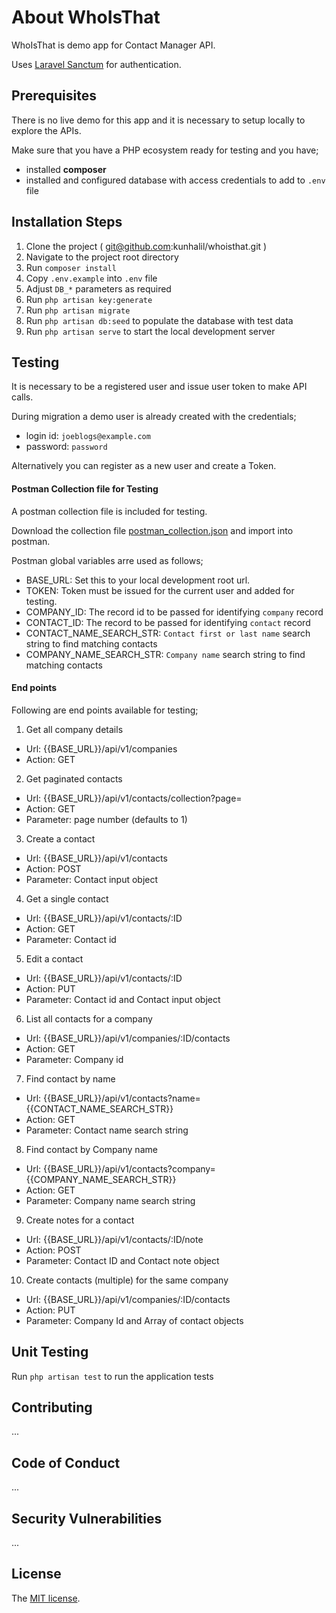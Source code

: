 # About WhoIsThat

WhoIsThat is demo app for Contact Manager API.

Uses [Laravel Sanctum](https://github.com/laravel/sanctum) for authentication.

## Prerequisites

There is no live demo for this app and it is necessary to setup locally to explore the APIs.

Make sure that you have a PHP ecosystem ready for testing and you have;
- installed **composer**
- installed and configured database with access credentials to add to `.env` file

## Installation Steps
1. Clone the project ( git@github.com:kunhalil/whoisthat.git )
2. Navigate to the project root directory
3. Run `composer install`
4. Copy `.env.example` into `.env` file
5. Adjust `DB_*` parameters as required
6. Run `php artisan key:generate`
7. Run `php artisan migrate`
8. Run `php artisan db:seed` to populate the database with test data
9. Run `php artisan serve` to start the local development server

## Testing
It is necessary to be a registered user and issue user token to make API calls.

During migration a demo user is already created with the credentials;
- login id: `joeblogs@example.com`
- password: `password`

Alternatively you can register as a new user and create a Token.

#### Postman Collection file for Testing
A postman collection file is included for testing.

Download the collection file [postman_collection.json](postman_collection.json) and import into postman.

Postman global variables arre used as follows;
- BASE_URL: Set this to your local development root url.
- TOKEN: Token must be issued for the current user and added for testing.
- COMPANY_ID: The record id to be passed for identifying `company` record
- CONTACT_ID: The record to be passed for identifying `contact` record
- CONTACT_NAME_SEARCH_STR: `Contact first or last name` search string to find matching contacts
- COMPANY_NAME_SEARCH_STR: `Company name` search string to find matching contacts

#### End points

Following are end points available for testing;

1. Get all company details
- Url: {{BASE_URL}}/api/v1/companies
- Action: GET

2. Get paginated contacts
- Url: {{BASE_URL}}/api/v1/contacts/collection?page=
- Action: GET
- Parameter: page number (defaults to 1)

3. Create a contact
- Url: {{BASE_URL}}/api/v1/contacts
- Action: POST
- Parameter: Contact input object

4. Get a single contact
- Url: {{BASE_URL}}/api/v1/contacts/:ID
- Action: GET
- Parameter: Contact id

5. Edit a contact
- Url: {{BASE_URL}}/api/v1/contacts/:ID
- Action: PUT
- Parameter: Contact id and Contact input object

6. List all contacts for a company
- Url: {{BASE_URL}}/api/v1/companies/:ID/contacts
- Action: GET
- Parameter: Company id

7. Find contact by name
- Url: {{BASE_URL}}/api/v1/contacts?name={{CONTACT_NAME_SEARCH_STR}}
- Action: GET
- Parameter: Contact name search string

8. Find contact by Company name
- Url: {{BASE_URL}}/api/v1/contacts?company={{COMPANY_NAME_SEARCH_STR}}
- Action: GET
- Parameter: Company name search string

9. Create notes for a contact
- Url: {{BASE_URL}}/api/v1/contacts/:ID/note
- Action: POST
- Parameter: Contact ID and Contact note object

10. Create contacts (multiple) for the same company
- Url: {{BASE_URL}}/api/v1/companies/:ID/contacts
- Action: PUT
- Parameter: Company Id and Array of contact objects

## Unit Testing

Run `php artisan test` to run the application tests

## Contributing
...

## Code of Conduct
...

## Security Vulnerabilities
...

## License

The [MIT license](https://opensource.org/licenses/MIT).
